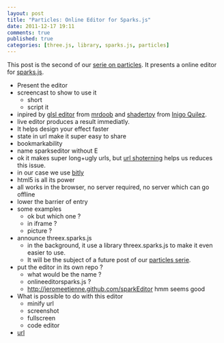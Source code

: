 ```yaml
---
layout: post
title: "Particles: Online Editor for Sparks.js"
date: 2011-12-17 19:11
comments: true
published: true
categories: [three.js, library, sparks.js, particles]
---
```


This post is the second of our [serie on particles](/blog/categories/particles).
It presents a online editor for
[sparks.js](https://github.com/zz85/sparks.js).

* Present the editor
* screencast to show to use it
  * short
  * script it
* inpired by
[glsl editor](http://glsl.heroku.com/e)
from
[mrdoob](http://mrdoob.com/)
and
[shadertoy](http://www.iquilezles.org/apps/shadertoy/)
from
[Inigo Quilez](http://www.iquilezles.org/).
* live editor produces a result immediatly.
* It helps design your effect faster
* state in url make it super easy to share
* bookmarkability
* name sparkseditor without E
* ok it makes super long+ugly urls, but
[url shoterning](http://en.wikipedia.org/wiki/URL_shortening)
helps us reduces this issue.
* in our case we use [bitly](https://bitly.com/)
* html5 is all its power
* all works in the browser, no server required, no server which can go offline
* lower the barrier of entry
* some examples
  * ok but which one ?
  * in iframe ?
  * picture ?
* announce threex.sparks.js
  * in the background, it use a library threex.sparks.js to make it even easier to use.
  * It will be the subject of a future post of our [particles serie](/blog/categories/particles).
* put the editor in its own repo ?
  * what would be the name ?
  * onlineeditorsparks.js ?
  * http://jeromeetienne.github.com/sparkEditor hmm seems good
* What is possible to do with this editor
  * minify url
  * screenshot
  * fullscreen
  * code editor
* [url](http://jeromeetienne.github.com/sparks.js/editor/)